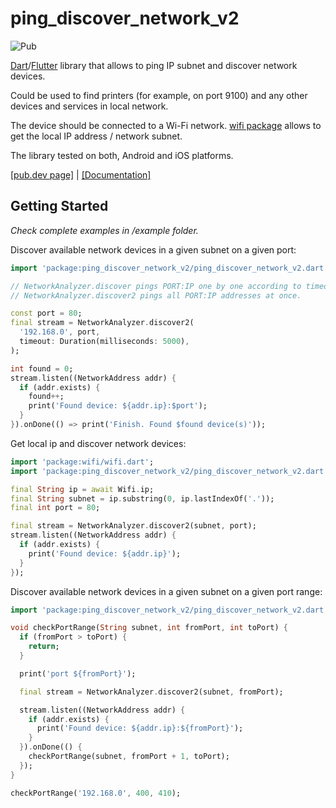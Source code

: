 # ping_discover_network_v2

![Pub](https://img.shields.io/pub/v/ping_discover_network_v2.svg)

[Dart](https://dart.dev)/[Flutter](https://flutter.dev) library that allows to ping IP subnet and discover network devices.

Could be used to find printers (for example, on port 9100) and any other devices and services in local network.

The device should be connected to a Wi-Fi network. [wifi package](https://pub.dev/packages/wifi) allows to get the local IP address / network subnet. 

The library tested on both, Android and iOS platforms.

[[pub.dev page]](https://pub.dev/packages/ping_discover_network_v2) | [[Documentation]](https://pub.dev/documentation/ping_discover_network_v2/latest/)

## Getting Started

*Check complete examples in /example folder.*

Discover available network devices in a given subnet on a given port:

```dart
import 'package:ping_discover_network_v2/ping_discover_network_v2.dart';

// NetworkAnalyzer.discover pings PORT:IP one by one according to timeout.
// NetworkAnalyzer.discover2 pings all PORT:IP addresses at once.

const port = 80;
final stream = NetworkAnalyzer.discover2(
  '192.168.0', port,
  timeout: Duration(milliseconds: 5000),
);

int found = 0;
stream.listen((NetworkAddress addr) {
  if (addr.exists) {
    found++;
    print('Found device: ${addr.ip}:$port');
  }
}).onDone(() => print('Finish. Found $found device(s)'));
```

Get local ip and discover network devices:
```dart
import 'package:wifi/wifi.dart';
import 'package:ping_discover_network_v2/ping_discover_network_v2.dart';

final String ip = await Wifi.ip;
final String subnet = ip.substring(0, ip.lastIndexOf('.'));
final int port = 80;

final stream = NetworkAnalyzer.discover2(subnet, port);
stream.listen((NetworkAddress addr) {
  if (addr.exists) {
    print('Found device: ${addr.ip}');
  }
});
```

Discover available network devices in a given subnet on a given port range:

```dart
import 'package:ping_discover_network_v2/ping_discover_network_v2.dart';

void checkPortRange(String subnet, int fromPort, int toPort) {
  if (fromPort > toPort) {
    return;
  }

  print('port ${fromPort}');

  final stream = NetworkAnalyzer.discover2(subnet, fromPort);

  stream.listen((NetworkAddress addr) {
    if (addr.exists) {
      print('Found device: ${addr.ip}:${fromPort}');
    }
  }).onDone(() {
    checkPortRange(subnet, fromPort + 1, toPort);
  });
}

checkPortRange('192.168.0', 400, 410);
```
